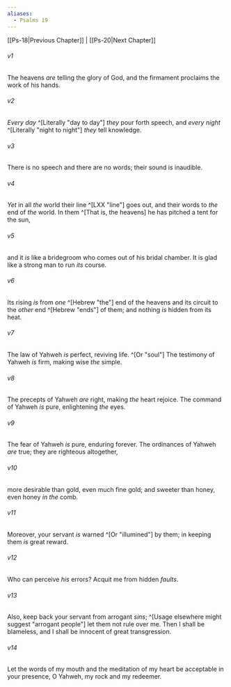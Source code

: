 ```yaml
---
aliases:
  - Psalms 19
---
```


[[Ps-18|Previous Chapter]] | [[Ps-20|Next Chapter]]

###### v1
The heavens _are_ telling the glory of God,
and the firmament proclaims the work of his hands.

###### v2
_Every day_ ^[Literally "day to day"] _they_ pour forth speech,
and _every night_ ^[Literally "night to night"] _they_ tell knowledge.

###### v3
There is no speech and there are no words;
their sound is inaudible.

###### v4
_Yet_ in all _the_ world their line ^[LXX "line"] goes out,
and their words to _the_ end of _the_ world.
In them ^[That is, the heavens] he has pitched a tent for the sun,

###### v5
and it _is_ like a bridegroom
who comes out of his bridal chamber.
It is glad like a strong man
to run _its_ course.

###### v6
Its rising _is_ from _one_ ^[Hebrew "the"] end of the heavens
and its circuit to the _other_ end ^[Hebrew "ends"] of them;
and nothing _is_ hidden from its heat.

###### v7
The law of Yahweh _is_ perfect, reviving life. ^[Or "soul"]
The testimony of Yahweh _is_ firm, making wise _the_ simple.

###### v8
The precepts of Yahweh _are_ right, making _the_ heart rejoice.
The command of Yahweh _is_ pure, enlightening _the_ eyes.

###### v9
The fear of Yahweh _is_ pure, enduring forever.
The ordinances of Yahweh _are_ true; they are righteous altogether,

###### v10
more desirable than gold, even much fine gold;
and sweeter than honey, even honey _in the_ comb.

###### v11
Moreover, your servant _is_ warned ^[Or "illumined"] by them;
in keeping them _is_ great reward.

###### v12
Who can perceive _his_ errors?
Acquit me from hidden _faults_.

###### v13
Also, keep back your servant from arrogant _sins_; ^[Usage elsewhere might suggest "arrogant people"]
let them not rule over me.
Then I shall be blameless,
and I shall be innocent of great transgression.

###### v14
Let the words of my mouth and the meditation of my heart
be acceptable in your presence,
O Yahweh, my rock and my redeemer.